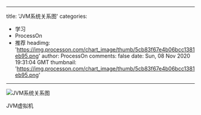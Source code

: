 
---
title: 'JVM系统关系图'
categories: 
 - 学习
 - ProcessOn
 - 推荐
headimg: 'https://img.processon.com/chart_image/thumb/5cb83f67e4b06bcc1381eb95.png'
author: ProcessOn
comments: false
date: Sun, 08 Nov 2020 19:31:04 GMT
thumbnail: 'https://img.processon.com/chart_image/thumb/5cb83f67e4b06bcc1381eb95.png'
---

<div>   
<img class="thumb" alt="JVM系统关系图" src="https://img.processon.com/chart_image/thumb/5cb83f67e4b06bcc1381eb95.png" referrerpolicy="no-referrer">
<p>JVM虚拟机</p>  
</div>
            